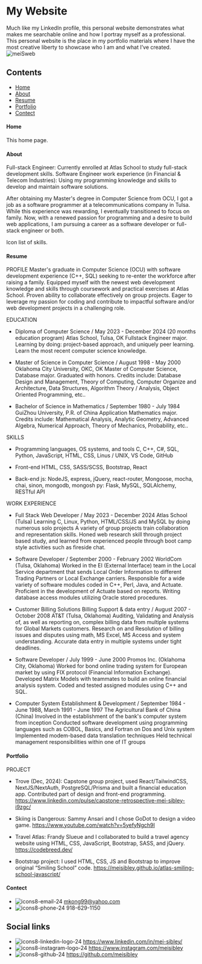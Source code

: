 # My Website
Much like my LinkedIn profile, this personal website demonstrates what makes me searchable online and how I portray myself as a professional. This personal website is the place in my portfolio materials where I have the most creative liberty to showcase who I am and what I’ve created.
![meiSweb](https://github.com/user-attachments/assets/e9960f1c-1cc4-429a-b828-9ed9915d728d)
## Contents
- [Home](#home_page)
- [About](#about_page)
- [Resume](#ATS_resume)
- [Portfolio](#school_projects)
- [Contect](#contect_info)
  
#### Home
This home page.

#### About
Full-stack Engineer: Currently enrolled at Atlas School to study full-stack development skills.
Software Engineer work experience (in Financial & Telecom Industries): Using my programming knowledge and skills to develop and maintain software solutions.

After obtaining my Master's degree in Computer Science from OCU, I got a job as a software programmer at a telecommunications company in Tulsa. While this experience was rewarding, I eventually transitioned to focus on family. Now, with a renewed passion for programming and a desire to build web applications, I am pursuing a career as a software developer or full-stack engineer or both.

Icon list of skills.

#### Resume
PROFILE
Master's graduate in Computer Science (OCU) with software development experience (C++, SQL) seeking to re-enter the workforce after raising a family. Equipped myself with the newest web development knowledge and skills through coursework and practical exercises at Atlas School. Proven ability to collaborate effectively on group projects. Eager to leverage my passion for coding and contribute to impactful software and/or web development projects in a challenging role.

EDUCATION
- Diploma of Computer Science / May 2023 - December 2024 (20 months education program)
Atlas School, Tulsa, OK
Fullstack Engineer major.
Learning by doing: project-based approach, and uniquely peer learning.
Learn the most recent computer science knowledge.

- Master of Science in Computer Science / August 1998 - May 2000
Oklahoma City University, OKC, OK
Master of Computer Science, Database major.
Graduated with honors.
Credits include: Database Design and Management, Theory of Computing, Computer Organize and Architecture, Data Structures, Algorithm Theory / Analysis, Object Oriented Programming, etc..

- Bachelor of Science in Mathematics / September 1980 - July 1984
GuiZhou University, P.R. of China
Application Mathematics major.
Credits include: Mathematical Analysis, Analytic Geometry, Advanced Algebra, Numerical Approach, Theory of Mechanics, Probability, etc..

SKILLS
- Programming languages, OS systems, and tools
C, C++, C#, SQL, Python, JavaScript, HTML, CSS, Linus / UNIX, VS Code, GitHub

- Front-end
HTML, CSS, SASS/SCSS, Bootstrap, React

- Back-end
js: NodeJS, express, jQuery, react-router, Mongoose, mocha, chai, sinon, mongodb, mongosh
py: Flask, MySQL, SQLAlchemy, RESTful API

WORK EXPERIENCE

- Full Stack Web Developer / May 2023 - December 2024
Atlas School (Tulsa)
Learning C, Linux, Python, HTML/CSS/JS and MySQL by doing numerous solo projects
A variety of group projects train collaboration and representation skills.
Honed web research skill through project based study, and learned from experienced people through boot camp style activities such as fireside chat.

- Software Developer / September 2000 - February 2002
WorldCom (Tulsa, Oklahoma)
Worked in the EI (External Interface) team in the Local Service department that sends Local Order Information to different Trading Partners or Local Exchange carriers.
Responsible for a wide variety of software modules coded in C++, Perl, Java, and Actuate. Proficient in the development of Actuate based on reports.
Writing database access modules utilizing Oracle stored procedures.

- Customer Billing Solutions Billing Support & data entry	/ August 2007 - October 2008
AT&T (Tulsa, Oklahoma)
Auditing, Validating and Analysis of, as well as reporting on, complex billing data from multiple systems for Global Markets customers.
Research on and Resolution of billing issues and disputes using math, MS Excel, MS Access and system understanding.
Accurate data entry in multiple systems under tight deadlines.

- Software Developer / July 1999 - June 2000
Promos Inc. (Oklahoma City, Oklahoma)
Worked for bond online trading system for European market by using FIX protocol (Financial Information Exchange).
Developed Matrix Models with teammates to build an online financial analysis system.
Coded and tested assigned modules using C++ and SQL.

- Computer System Establishment & Development / September 1984 - June 1988, March 1991 - June 1997
The Agricultural Bank of China (China)
Involved in the establishment of the bank's computer system from inception
Conducted software development using programming languages such as COBOL, Basics, and Fortran on Dos and Unix system
Implemented modem-based data translation techniques
Held technical management responsibilities within one of IT groups

#### Portfolio
PROJECT
- Trove (Dec, 2024): Capstone group project, used React/TailwindCSS, NextJS/NextAuth, PostgreSQL/Prisma and built a financial education app. Contributed part of design and front-end programming. https://www.linkedin.com/pulse/capstone-retrospective-mei-sibley-i9zgc/

- Skiing is Dangerous: Sammy Ansari and I chose GoDot to design a video game. https://www.youtube.com/watch?v=5yefyNgch9I

- Travel Atlas: Frandy Slueue and I collaborated to build a travel agency website using HTML, CSS, JavaScript, Bootstrap, SASS, and jQuery. https://codebreed.dev/

- Bootstrap project: I used HTML, CSS, JS and Bootstrap to improve original “Smiling School” code. https://meisibley.github.io/atlas-smiling-school-javascript/

#### Contect
- ![icons8-email-24](https://github.com/user-attachments/assets/3414ac1d-5153-4662-abdc-70c14e76bd98)
mkong99@yahoo.com
- ![icons8-phone-24](https://github.com/user-attachments/assets/2df7396b-c722-4661-97f1-c276e33cdc54)
918-629-1150

## Social links
- ![icons8-linkedin-logo-24](https://github.com/user-attachments/assets/656f5b25-35a2-4c00-8ac3-41acc005befe) https://www.linkedin.com/in/mei-sibley/
- ![icons8-instagram-logo-24](https://github.com/user-attachments/assets/bc730a54-a43b-4ad7-a03c-cc57f6b2eaa5)
https://www.instagram.com/meisibley
- ![icons8-github-24](https://github.com/user-attachments/assets/6690cf20-9aba-4d2d-b737-1c7121a39de9)
https://github.com/meisibley
